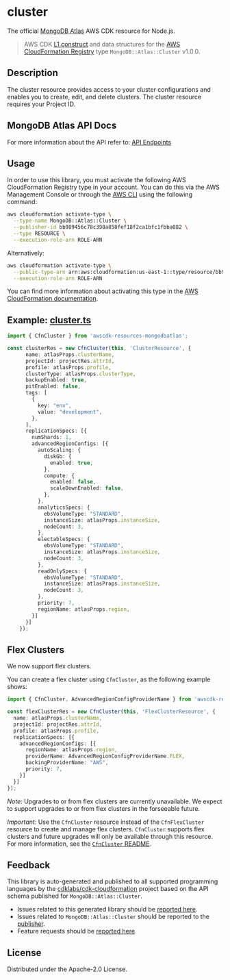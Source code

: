 # cluster

The official [MongoDB Atlas](https://www.mongodb.com/) AWS CDK resource for Node.js.

> AWS CDK [L1 construct] and data structures for the [AWS CloudFormation Registry] type `MongoDB::Atlas::Cluster` v1.0.0.

[L1 construct]: https://docs.aws.amazon.com/cdk/latest/guide/constructs.html
[AWS CloudFormation Registry]: https://docs.aws.amazon.com/AWSCloudFormation/latest/UserGuide/registry.html

## Description

The cluster resource provides access to your cluster configurations and enables you to create, edit, and delete clusters. The cluster resource requires your Project ID.

## MongoDB Atlas API Docs

For more information about the API refer to: [API Endpoints](https://www.mongodb.com/docs/api/doc/atlas-admin-api-v2/group/endpoint-clusters)

## Usage

In order to use this library, you must activate the following AWS CloudFormation Registry type in your account. You can do this via the AWS Management Console or through the [AWS CLI](https://aws.amazon.com/cli/) using the following command:

```sh
aws cloudformation activate-type \
  --type-name MongoDB::Atlas::Cluster \
  --publisher-id bb989456c78c398a858fef18f2ca1bfc1fbba082 \
  --type RESOURCE \
  --execution-role-arn ROLE-ARN
```

Alternatively:

```sh
aws cloudformation activate-type \
  --public-type-arn arn:aws:cloudformation:us-east-1::type/resource/bb989456c78c398a858fef18f2ca1bfc1fbba082/MongoDB-Atlas-Cluster \
  --execution-role-arn ROLE-ARN
```

You can find more information about activating this type in the [AWS CloudFormation documentation](https://docs.aws.amazon.com/AWSCloudFormation/latest/UserGuide/registry-public.html).

## Example: [cluster.ts](../../../examples/l1-resources/cluster.ts)

```ts
import { CfnCluster } from 'awscdk-resources-mongodbatlas';

const clusterRes = new CfnCluster(this, 'ClusterResource', {
      name: atlasProps.clusterName,
      projectId: projectRes.attrId,
      profile: atlasProps.profile,
      clusterType: atlasProps.clusterType,
      backupEnabled: true,
      pitEnabled: false,
      tags: [
        {
          key: "env",
          value: "development",
        },
      ],
      replicationSpecs: [{
        numShards: 1,
        advancedRegionConfigs: [{
          autoScaling: {
            diskGb: {
              enabled: true,
            },
            compute: {
              enabled: false,
              scaleDownEnabled: false,
            },
          },
          analyticsSpecs: {
            ebsVolumeType: "STANDARD",
            instanceSize: atlasProps.instanceSize,
            nodeCount: 3,
          },
          electableSpecs: {
            ebsVolumeType: "STANDARD",
            instanceSize: atlasProps.instanceSize,
            nodeCount: 3,
          },
          readOnlySpecs: {
            ebsVolumeType: "STANDARD",
            instanceSize: atlasProps.instanceSize,
            nodeCount: 3,
          },
          priority: 7,
          regionName: atlasProps.region,
        }]
      }]
    });

```

## Flex Clusters

We now support flex clusters.

You can create a flex cluster using ``CfnCluster``, as the following example shows:

```ts
import { CfnCluster, AdvancedRegionConfigProviderName } from 'awscdk-resources-mongodbatlas';

const flexClusterRes = new CfnCluster(this, 'FlexClusterResource', {
  name: atlasProps.clusterName,
  projectId: projectRes.attrId,
  profile: atlasProps.profile,
  replicationSpecs: [{
    advancedRegionConfigs: [{
      regionName: atlasProps.region,
      providerName: AdvancedRegionConfigProviderName.FLEX,
      backingProviderName: "AWS",
      priority: 7,
    }]
  }]
});
```

*Note:* Upgrades to or from flex clusters are currently unavailable. We expect to support upgrades to or from flex clusters in the forseeable future.

*Important:* Use the `CfnCluster` resource instead of the `CfnFlexCluster` resource to create and manage flex clusters. `CfnCluster` supports flex clusters and future upgrades will only be available through this resource. For more information, see the [`CfnCluster` README](link-to-readme).  

## Feedback

This library is auto-generated and published to all supported programming languages by the [cdklabs/cdk-cloudformation] project based on the API schema published for `MongoDB::Atlas::Cluster`.

* Issues related to this generated library should be [reported here](https://github.com/cdklabs/cdk-cloudformation/issues/new?title=Issue+with+%40cdk-cloudformation%2Fmongodb-atlas-cluster+v1.0.0).
* Issues related to `MongoDB::Atlas::Cluster` should be reported to the [publisher](https://github.com/mongodb/mongodbatlas-cloudformation-resources/issues).
* Feature requests should be [reported here](https://feedback.mongodb.com/forums/924145-atlas?category_id=392596)

[cdklabs/cdk-cloudformation]: https://github.com/cdklabs/cdk-cloudformation

## License

Distributed under the Apache-2.0 License.